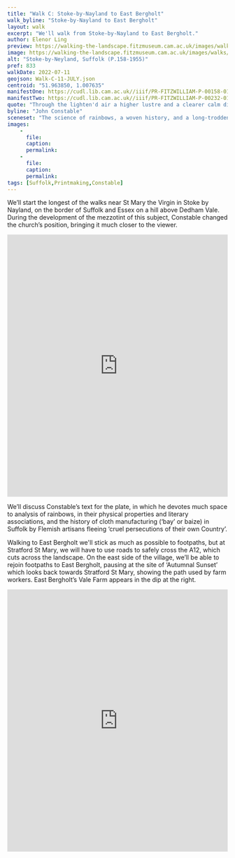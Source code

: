 ```yaml
---
title: "Walk C: Stoke-by-Nayland to East Bergholt"
walk_byline: "Stoke-by-Nayland to East Bergholt"
layout: walk
excerpt: "We'll walk from Stoke-by-Nayland to East Bergholt."
author: Elenor Ling
preview: https://walking-the-landscape.fitzmuseum.cam.ac.uk/images/walks/PR-FITZWILLIAM-P-00158-01955-000-00001_crop-preview.jpg
image: https://walking-the-landscape.fitzmuseum.cam.ac.uk/images/walks/PR-FITZWILLIAM-P-00158-01955-000-00001_crop.jpg
alt: "Stoke-by-Neyland, Suffolk (P.158-1955)"
pref: 833
walkDate: 2022-07-11
geojson: Walk-C-11-JULY.json
centroid: "51.963850, 1.007635"
manifestOne: https://cudl.lib.cam.ac.uk//iiif/PR-FITZWILLIAM-P-00158-01955
manifestTwo: https://cudl.lib.cam.ac.uk//iiif/PR-FITZWILLIAM-P-00232-01954-00001-C
quote: "Through the lighten'd air a higher lustre and a clearer calm diffusive tremble."
byline: "John Constable"
sceneset: "The science of rainbows, a woven history, and a long-trodden path."
images:
    -
      file:
      caption:
      permalink:
    -
      file:
      caption:
      permalink:
tags: [Suffolk,Printmaking,Constable]
---
```

We’ll start the longest of the walks near St Mary the Virgin in Stoke by Nayland, on the border of Suffolk and Essex on a hill above Dedham Vale. During the development of the mezzotint of this subject, Constable changed the church’s position, bringing it much closer to the viewer.

<iframe src="https://fitzmuseum.cam.ac.uk/uv.html#?manifest={{ page.manifestOne }}&c=0&m=0&cv=0&config=&locales=en-GB:English (GB),cy-GB:Cymraeg,fr-FR:Français (FR),pl-PL:Polski,sv-SE:Svenska&r=0" width="100%" height="600" allowfullscreen frameborder="0"></iframe>

We’ll discuss Constable’s text for the plate, in which he devotes much space to analysis of rainbows, in their physical properties and literary associations, and the history of cloth manufacturing (‘bay’ or baize) in Suffolk by Flemish artisans fleeing ‘cruel persecutions of their own Country’. 

Walking to East Bergholt we'll stick as much as possible to footpaths, but at Stratford St Mary, we will have to use roads to safely cross the A12, which cuts across the landscape. On the east side of the village, we’ll be able to rejoin footpaths to East Bergholt, pausing at the site of ‘Autumnal Sunset’ which looks back towards Stratford St Mary, showing the path used by farm workers. East Bergholt’s Vale Farm appears in the dip at the right. 

<iframe src="https://fitzmuseum.cam.ac.uk/uv.html#?manifest={{ page.manifestTwo }}&c=0&m=0&cv=0&config=&locales=en-GB:English (GB),cy-GB:Cymraeg,fr-FR:Français (FR),pl-PL:Polski,sv-SE:Svenska&r=0" width="100%" height="600" allowfullscreen frameborder="0"></iframe>
